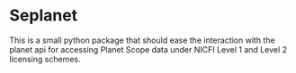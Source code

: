 # Seplanet

This is a small python package that should ease the interaction with the planet api for accessing Planet Scope data under NICFI Level 1 and Level 2 licensing schemes.